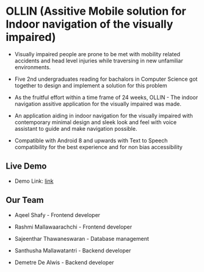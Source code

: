 # OLLIN (Assitive Mobile solution for Indoor navigation of the visually impaired)

- Visually impaired people are prone to be met with mobility related accidents and head level injuries while traversing in new unfamiliar environments.
- Five 2nd undergraduates reading for bachalors in Computer Science got together to design and implement a solution for this problem
- As the fruitful effort within a time frame of 24 weeks, OLLIN - The indoor navigation assitive application for the visually impaired was made.

- An application aiding in indoor navigation for the visually impaired with contemporary minimal design and sleek look and feel with voice assistant to guide and make navigation possible.

- Compatible with Android 8 and upwards with Text to Speech compatibility for the best experience and for non bias accessibility

## Live Demo 
- Demo Link: [link](http://github.com) 

## Our Team
- Aqeel Shafy - Frontend developer 
- Rashmi Mallawaarachchi - Frontend developer 

- Sajeenthar Thawaneswaran - Database management 

- Santhusha Mallawatantri - Backend developer 
- Demetre De Alwis - Backend developer 
